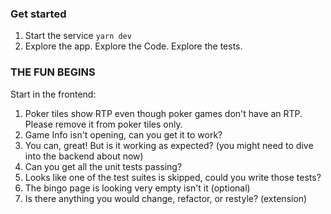 ### Get started
1. Start the service `yarn dev`
2. Explore the app. Explore the Code. Explore the tests.

### THE FUN BEGINS
Start in the frontend:

1. Poker tiles show RTP even though poker games don't have an RTP. Please remove it from poker tiles only.
2. Game Info isn't opening, can you get it to work?
3. You can, great! But is it working as expected? (you might need to dive into the backend about now)
3. Can you get all the unit tests passing?
4. Looks like one of the test suites is skipped, could you write those tests?
5. The bingo page is looking very empty isn't it (optional)
6. Is there anything you would change, refactor, or restyle? (extension)



